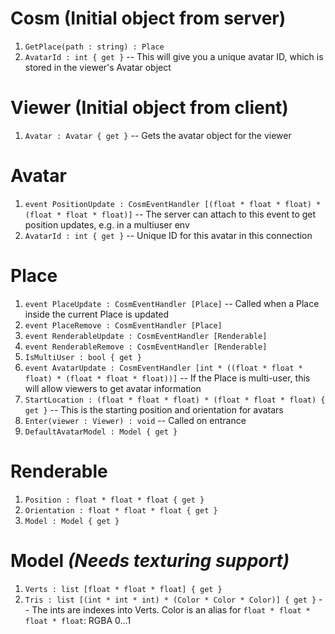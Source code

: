 # Cosm (Initial object from server) #
  1. `GetPlace(path : string) : Place`
  1. `AvatarId : int { get }` -- This will give you a unique avatar ID, which is stored in the viewer's Avatar object

# Viewer (Initial object from client) #
  1. `Avatar : Avatar { get }` -- Gets the avatar object for the viewer

# Avatar #
  1. `event PositionUpdate : CosmEventHandler [(float * float * float) * (float * float * float)]` -- The server can attach to this event to get position updates, e.g. in a multiuser env
  1. `AvatarId : int { get }` -- Unique ID for this avatar in this connection

# Place #
  1. `event PlaceUpdate : CosmEventHandler [Place]` -- Called when a Place inside the current Place is updated
  1. `event PlaceRemove : CosmEventHandler [Place]`
  1. `event RenderableUpdate : CosmEventHandler [Renderable]`
  1. `event RenderableRemove : CosmEventHandler [Renderable]`
  1. `IsMultiUser : bool { get }`
  1. `event AvatarUpdate : CosmEventHandler [int * ((float * float * float) * (float * float * float))]` -- If the Place is multi-user, this will allow viewers to get avatar information
  1. `StartLocation : (float * float * float) * (float * float * float) { get }` -- This is the starting position and orientation for avatars
  1. `Enter(viewer : Viewer) : void` -- Called on entrance
  1. `DefaultAvatarModel : Model { get }`

# Renderable #
  1. `Position : float * float * float { get }`
  1. `Orientation : float * float * float { get }`
  1. `Model : Model { get }`

# Model _(Needs texturing support)_ #
  1. `Verts : list [float * float * float] { get }`
  1. `Tris : list [(int * int * int) * (Color * Color * Color)] { get }` -- The ints are indexes into Verts.  Color is an alias for `float * float * float * float`: RGBA 0...1